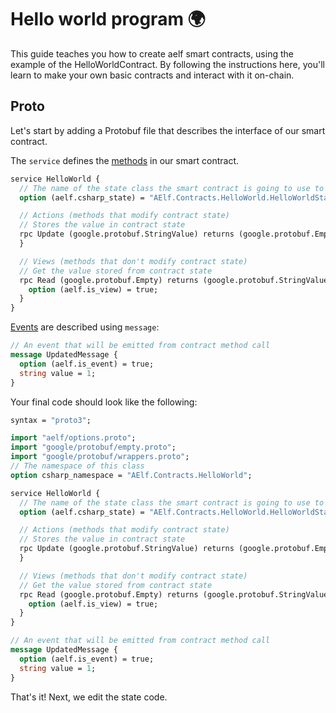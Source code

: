 # Hello world program 🌍️

This guide teaches you how to create aelf smart contracts, using the example of the HelloWorldContract. By following the instructions here, you'll learn to make your own basic contracts and interact with it on-chain.

## Proto

Let's start by adding a Protobuf file that describes the interface of our smart contract.

The `service` defines the [methods](https://docs.aelf.io/en/latest/architecture/smart-contract/service.html) in our smart contract.

```proto
service HelloWorld {
  // The name of the state class the smart contract is going to use to access blockchain state
  option (aelf.csharp_state) = "AElf.Contracts.HelloWorld.HelloWorldState";

  // Actions (methods that modify contract state)
  // Stores the value in contract state
  rpc Update (google.protobuf.StringValue) returns (google.protobuf.Empty) {
  }

  // Views (methods that don't modify contract state)
  // Get the value stored from contract state
  rpc Read (google.protobuf.Empty) returns (google.protobuf.StringValue) {
    option (aelf.is_view) = true;
  }
}
```

[Events](https://docs.aelf.io/en/latest/architecture/smart-contract/events.html) are described using `message`:

```proto
// An event that will be emitted from contract method call
message UpdatedMessage {
  option (aelf.is_event) = true;
  string value = 1;
}
```

Your final code should look like the following:

```proto
syntax = "proto3";

import "aelf/options.proto";
import "google/protobuf/empty.proto";
import "google/protobuf/wrappers.proto";
// The namespace of this class
option csharp_namespace = "AElf.Contracts.HelloWorld";

service HelloWorld {
  // The name of the state class the smart contract is going to use to access blockchain state
  option (aelf.csharp_state) = "AElf.Contracts.HelloWorld.HelloWorldState";

  // Actions (methods that modify contract state)
  // Stores the value in contract state
  rpc Update (google.protobuf.StringValue) returns (google.protobuf.Empty) {
  }

  // Views (methods that don't modify contract state)
  // Get the value stored from contract state
  rpc Read (google.protobuf.Empty) returns (google.protobuf.StringValue) {
    option (aelf.is_view) = true;
  }
}

// An event that will be emitted from contract method call
message UpdatedMessage {
  option (aelf.is_event) = true;
  string value = 1;
}
```

That's it! Next, we edit the state code.

